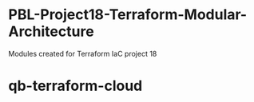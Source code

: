 # PBL-Project18-Terraform-Modular-Architecture
Modules created for Terraform IaC project 18
# qb-terraform-cloud
